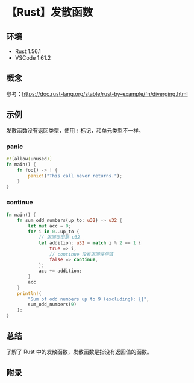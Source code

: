 # 【Rust】发散函数

## 环境

- Rust 1.56.1
- VSCode 1.61.2

## 概念

参考：<https://doc.rust-lang.org/stable/rust-by-example/fn/diverging.html>  

## 示例

发散函数没有返回类型，使用 `!` 标记，和单元类型不一样。

### panic

```rust
#![allow(unused)]
fn main() {
    fn foo() -> ! {
        panic!("This call never returns.");
    }
}
```

### continue

```rust
fn main() {
    fn sum_odd_numbers(up_to: u32) -> u32 {
        let mut acc = 0;
        for i in 0..up_to {
            // 返回类型是 u32
            let addition: u32 = match i % 2 == 1 {
                true => i,
                // continue 没有返回任何值
                false => continue,
            };
            acc += addition;
        }
        acc
    }
    println!(
        "Sum of odd numbers up to 9 (excluding): {}",
        sum_odd_numbers(9)
    );
}
```

## 总结

了解了 Rust 中的发散函数，发散函数是指没有返回值的函数。

## 附录
